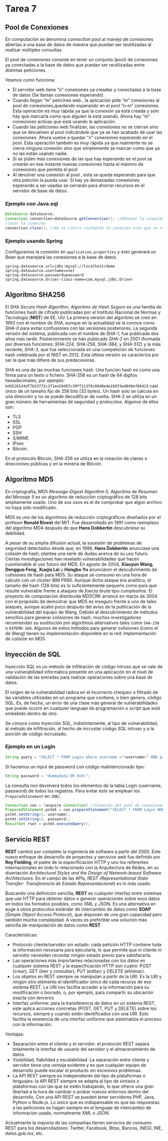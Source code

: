 # Tarea 7

## Pool de Conexiones
En computación se denomina *connection pool* al manejo de conexiones abiertas a una base de datos de manera que puedan ser reutilizadas al realizar múltiples consultas.

El pool de conexiones consiste en tener un conjunto (pool) de conexiones ya conectadas a la base de datos que puedan ser reutilizadas entre distintas peticiones.

Veamos como funciona:

* El servidor web tiene “n” conexiones ya creadas y conectadas a la base de datos (Se llaman conexiones esperando)
* Cuando llegan “m” peticines web , la aplicación pide “m” conexiones al pool de conexiones,quedando esperando en el pool “n-m” conexiones. Esta operación es muy rápida ya que la conexión ya está creada y solo hay que marcarla como que alguien la está usando. Ahora hay “m” conexiones activas que está usando la aplicación.
* Cuando las peticiones web finalizan, las conexiones no se cierran sino que se devuelven al pool indicándole que ya se han acabado de usar las conexiones. Ahora vuelve a quedar “n” conexiones esperando en el pool. Esta operación también es muy rápida ya que realmente no se cierra ninguna conexión sino que simplemente se marcan como que ya no las están usando nadie.
* Si se piden más conexiones de las que hay esperando en el pool se crearán en ese instante nuevas conexiones hasta el máximo de conexiones que permita el pool
* Al devolver una conexión al pool , ésta se queda esperando para que otra petición la pueda usar. Si hay ya demasiadas conexiones esperando a ser usadas se cerrarán para ahorrar recursos en el servidor de base de datos.
### Ejemplo con Java.sql
```java
DataSource dataSource;
Connection connection=dataSource.getConnection(); //Obtener la conexión del pool
//Usar la conexión
connection.close(); //No se cierra realmente la conexión sino que se retorna al pool
```
### Ejemplo usando Spring
Configuramos la conexión en `application.properties` y esto generará un Bean que manejará las conexiones a la base de datos.
```
spring.datasource.url=jdbc:mysql://localhost/demo
spring.datasource.username=user
spring.datasource.password=password
spring.datasource.driver-class-name=com.mysql.jdbc.Driver
```

## Algoritmo SHA256
El SHA *Secure Hash Algorithm, Algoritmo de Hash Seguro* es una familia de funciones hash de cifrado publicadas por el Instituto Nacional de Normas y Tecnología (**NIST**) de EE. UU. La primera versión del algoritmo se creó en 1993 con el nombre de *SHA*, aunque en la actualidad se la conoce como *SHA-0* para evitar confusiones con las versiones posteriores. La segunda versión del sistema, publicada con el nombre de *SHA-1*, fue publicada dos años más tarde. Posteriormente se han publicado *SHA-2* en 2001 (formada por diversas funciones: *SHA-224*, *SHA-256*, *SHA-384*, y *SHA-512*) y la más reciente, *SHA-3*, que fue seleccionada en una competición de funciones hash celebrada por el NIST en 2012. Esta última versión se caracteriza por ser la que más difiere de sus predecesoras.

SHA es una de las muchas funciones hash. Una función hash es como una firma para un texto o fichero. SHA-256 es un hash de 64 dígitos hexadecimales, por ejemplo:  `bd4526534df7b33772c2f1ee26d97c39ff11379c8848e4e19d74ad849ef66423` casi único de un tamaño fijo de 256 bits (32 bytes). Un hash solo se calcula en una dirección y no se puede decodificar de vuelta.
SHA-2 se utiliza en un gran número de herramientas de seguridad y protocolos. Algunos de ellos son:
* TLS
* SSL
* PGP
* SSH
* S/MIME
* IPsec
* Bitcoin.

En el protocolo Bitcoin, SHA-256 se utiliza en la creación de claves o direcciones públicas y en la minería de Bitcoin.


## Algoritmo MD5
En criptografía, MD5 *Message-Digest Algorithm 5, Algoritmo de Resumen del Mensaje 5* es un algoritmo de reducción criptográfico de 128 bits ampliamente usado. Uno de sus usos es el de comprobar que algún archivo no haya sido modificado.

MD5 es uno de los algoritmos de reducción criptográficos diseñados por el profesor **Ronald Rivest** del MIT. Fue desarrollado en 1991 como reemplazo del algoritmo MD4 después de que **Hans Dobbertin** descubriese su debilidad.

A pesar de su amplia difusión actual, la sucesión de problemas de seguridad detectados desde que, en 1996, **Hans Dobbertin** anunciase una colisión de hash, plantea una serie de dudas acerca de su uso futuro.
Ciertas investigaciones han revelado vulnerabilidades que hacen cuestionable el uso futuro del MD5. En agosto de 2004, **Xiaoyun Wang**, **Dengguo Feng**, **Xuejia Lai** y **Hongbo Yu** anunciaron el descubrimiento de colisiones de hash para MD5. Su ataque se consumó en una hora de cálculo con un clúster IBM P690.
Aunque dicho ataque era analítico, el tamaño del hash (128 bits) es lo suficientemente pequeño como para que resulte vulnerable frente a ataques de *fuerza bruta* tipo *cumpleaños*. El proyecto de computación distribuida MD5CRK arrancó en marzo de 2004 con el propósito de demostrar que MD5 es inseguro frente a uno de tales ataques, aunque acabó poco después del aviso de la publicación de la vulnerabilidad del equipo de Wang.
Debido al descubrimiento de métodos sencillos para generar colisiones de hash, muchos investigadores recomiendan su sustitución por algoritmos alternativos tales como `SHA-256` o `RIPEMD-160`. Algunos de estos métodos para generar colisiones (como el de Wang) tienen su implementación disponible en la red: Implementación de colisión en MD5.

## Inyección de SQL
Inyección SQL es un método de infiltración de código intruso que se vale de una vulnerabilidad informática presente en una aplicación en el nivel de validación de las entradas para realizar operaciones sobre una base de datos.

El origen de la vulnerabilidad radica en el incorrecto chequeo o filtrado de las variables utilizadas en un programa que contiene, o bien genera, código SQL. Es, de hecho, un error de una clase más general de vulnerabilidades que puede ocurrir en cualquier lenguaje de programación o script que esté embebido dentro de otro.

Se conoce como Inyección SQL, indistintamente, al tipo de vulnerabilidad, al método de infiltración, al hecho de incrustar código SQL intruso y a la porción de código incrustado.

### Ejemplo en un Login
```Java
String query = "SELECT * FROM Login where username ="+username+" AND password = "+password;
```
Si hacemos un input de password con código malintencionado tipo:
```Java
String password = "dummydata OR 0=0;";
```
La consulta nos devolverá todos los elementos de la tabla Login (username, password) de todos los registros.
Para evitar esto se emplean los `PreparedStatement` en `JDBC`.

```java
Connection con = (acquire Connection) //Conexión del pool de conexiones.
PreparedStatement pstmt = con.prepareStatement("SELECT * FROM Login WHERE username = ? AND password = ? ");
pstmt.setString(1, username);
pstmt.setString(2, password);
ResultSet rset = pstmt.executeQuery();
```
## Servicio REST
**REST** cambió por completo la ingeniería de software a partir del 2000. Este nuevo enfoque de desarrollo de proyectos y servicios web fue definido por **Roy Fielding**, el padre de la especificación HTTP y uno los referentes internacionales en todo lo relacionado con la Arquitectura de Redes, en su disertación *Architectural Styles and the Design of Network-based Software Architectures*. En el campo de las APIs, REST (*Representational State Transfer- Transferencia de Estado Representacional*) es lo más usado.

Buscando una definición sencilla, **REST** es cualquier interfaz entre sistemas que use HTTP para obtener datos o generar operaciones sobre esos datos en todos los formatos posibles, como XML y JSON. Es una alternativa en auge a otros protocolos estándar de intercambio de datos como **SOAP** (*Simple Object Access Protocol*), que disponen de una gran capacidad pero también mucha complejidad. A veces es preferible una solución más sencilla de manipulación de datos como **REST**.

Características:
* Protocolo cliente/servidor sin estado: cada petición HTTP contiene toda la información necesaria para ejecutarla, lo que permite que ni cliente ni servidor necesiten recordar ningún estado previo para satisfacerla.
*  Las operaciones más importantes relacionadas con los datos en cualquier sistema REST y la especificación HTTP son cuatro: POST (crear), GET (leer y consultar), PUT (editar) y DELETE (eliminar).
* Los objetos en REST siempre se manipulan a partir de la URI. Es la URI y ningún otro elemento el identificador único de cada recurso de ese sistema REST. La URI nos facilita acceder a la información para su modificación o borrado, o, por ejemplo, para compartir su ubicación exacta con terceros.
*  Interfaz uniforme: para la transferencia de datos en un sistema REST, este aplica acciones concretas (POST, GET, PUT y DELETE) sobre los recursos, siempre y cuando estén identificados con una URI. Esto facilita la existencia de una interfaz uniforme que sistematiza el proceso con la información.

Ventajas:
*  Separación entre el cliente y el servidor: el protocolo REST separa totalmente la interfaz de usuario del servidor y el almacenamiento de datos.
*  Visibilidad, fiabilidad y escalabilidad. La separación entre cliente y servidor tiene una ventaja evidente y es que cualquier equipo de desarrollo puede escalar el producto sin excesivos problemas.
* La API REST siempre es independiente del tipo de plataformas o lenguajes: la API REST siempre se adapta al tipo de sintaxis o plataformas con las que se estén trabajando, lo que ofrece una gran libertad a la hora de cambiar o probar nuevos entornos dentro del desarrollo. Con una API REST se pueden tener servidores PHP, Java, Python o Node.js. Lo único que es indispensable es que las respuestas a las peticiones se hagan siempre en el lenguaje de intercambio de información usado, normalmente XML o JSON.

Actualmente la mayoría de las compañias tienen servicios de consumo REST para los desarrolladores: Twitter, Facebook, Bitso, Bancos, INEGI, INE, datos.gob.mx, etc.
